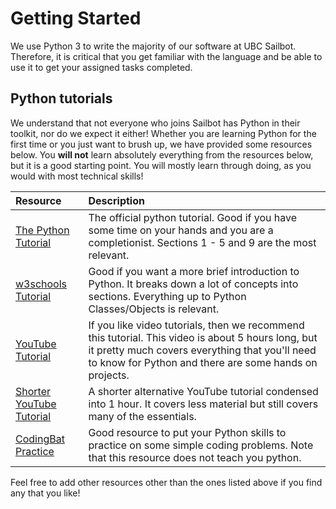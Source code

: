 # Getting Started

We use Python 3 to write the majority of our software at UBC Sailbot. Therefore, it is critical that you get familiar
with the language and be able to use it to get your assigned tasks completed.

## Python tutorials

We understand that not everyone who joins Sailbot has Python in their toolkit, nor do we expect it either! Whether you
are learning Python for the first time or you just want to brush up, we have provided some resources below. You **will not**
learn absolutely everything from the resources below, but it is a good starting point. You will mostly learn through doing,
as you would with most technical skills!

| Resource               | Description                                                                                 |
| :--------------------- | :------------------------------------------------------------------------------------------ |
| [The Python Tutorial](https://docs.python.org/3/tutorial/) | The official python tutorial. Good if you have some time on your hands and you are a completionist. Sections 1 - 5 and 9 are the most relevant. |
| [w3schools Tutorial](https://www.w3schools.com/python/default.asp) | Good if you want a more brief introduction to Python. It breaks down a lot of concepts into sections. Everything up to Python Classes/Objects is relevant. |
| [YouTube Tutorial](https://youtu.be/t8pPdKYpowI) | If you like video tutorials, then we recommend this tutorial. This video is about 5 hours long, but it pretty much covers everything that you'll need to know for Python and there are some hands on  projects. |
| [Shorter YouTube Tutorial](https://youtu.be/kqtD5dpn9C8) | A shorter alternative YouTube tutorial condensed into 1 hour. It covers less material but still covers many of the essentials. |
| [CodingBat Practice](https://codingbat.com/python) | Good resource to put your Python skills to practice on some simple coding problems. Note that this resource does not teach you python. |

Feel free to add other resources other than the ones listed above if you find any that you like!
